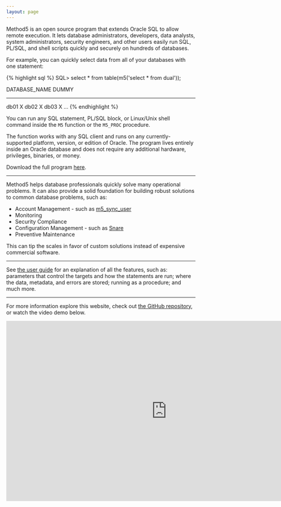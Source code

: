 ```yaml
---
layout: page
---
```


Method5 is an open source program that extends Oracle SQL to allow remote execution.  It lets database administrators, developers, data analysts, system administrators, security engineers, and other users easily run SQL, PL/SQL, and shell scripts quickly and securely on hundreds of databases.

For example, you can quickly select data from all of your databases with one statement:

{% highlight sql %}
SQL> select * from table(m5('select * from dual'));

DATABASE_NAME  DUMMY
-------------  -----
db01           X
db02           X
db03           X
...
{% endhighlight %}

You can run any SQL statement, PL/SQL block, or Linux/Unix shell command inside the `M5` function or the `M5_PROC` procedure.

The function works with any SQL client and runs on any currently-supported platform, version, or edition of Oracle.  The program lives entirely inside an Oracle database and does not require any additional hardware, privileges, binaries, or money.

Download the full program [here](https://github.com/method5/method5/archive/master.zip).

---

Method5 helps database professionals quickly solve many operational problems.  It can also provide a solid foundation for building robust solutions to common database problems, such as:

<ul class="checkmark">
  <li> Account Management - such as <a href="https://github.com/method5/method5/blob/master/examples/Account%20Maintenance.sql">m5_sync_user</a></li>
  <li> Monitoring</li>
  <li> Security Compliance</li>
  <li> Configuration Management - such as <a href="https://github.com/method5/method5/blob/master/examples/Snare%20-%20Configuration%20Comparison.sql">Snare</a></li>
  <li> Preventive Maintenance</li>
</ul>

This can tip the scales in favor of custom solutions instead of expensive commercial software.

---

See [the user guide](https://github.com/method5/method5/blob/master/user_guide.md) for an explanation of all the features, such as: parameters that control the targets and how the statements are run; where the data, metadata, and errors are stored; running as a procedure; and much more.

---

For more information explore this website, check out [the GitHub repository](https://github.com/method5/method5), or watch the video demo below.

<iframe width="853" height="480" src="https://www.youtube.com/embed/Q_B9cVVM824?rel=0" frameborder="0" allowfullscreen></iframe>
